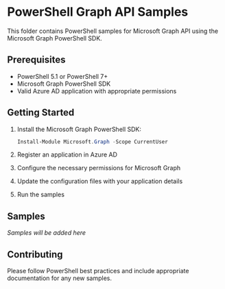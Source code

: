 # PowerShell Graph API Samples

This folder contains PowerShell samples for Microsoft Graph API using the Microsoft Graph PowerShell SDK.

## Prerequisites

- PowerShell 5.1 or PowerShell 7+
- Microsoft Graph PowerShell SDK
- Valid Azure AD application with appropriate permissions

## Getting Started

1. Install the Microsoft Graph PowerShell SDK:
   ```powershell
   Install-Module Microsoft.Graph -Scope CurrentUser
   ```

2. Register an application in Azure AD
3. Configure the necessary permissions for Microsoft Graph
4. Update the configuration files with your application details
5. Run the samples

## Samples

*Samples will be added here*

## Contributing

Please follow PowerShell best practices and include appropriate documentation for any new samples.